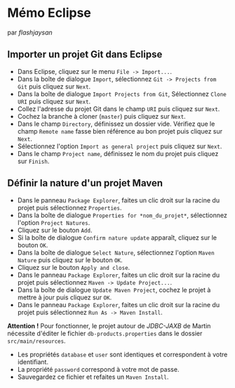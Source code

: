 # Mémo Eclipse

par *flashjaysan*

## Importer un projet Git dans Eclipse

- Dans Eclipse, cliquez sur le menu `File -> Import...`.
- Dans la boîte de dialogue `Import`, sélectionnez `Git -> Projects from Git` puis cliquez sur `Next`.
- Dans la boîte de dialogue `Import Projects from Git`, Sélectionnez `Clone URI` puis cliquez sur `Next`.
- Collez l'adresse du projet Git dans le champ `URI` puis cliquez sur `Next`.
- Cochez la branche à cloner (`master`) puis cliquez sur `Next`.
- Dans le champ `Directory`, définissez un dossier vide. Vérifiez que le champ `Remote name` fasse bien référence au bon projet puis cliquez sur `Next`.
- Sélectionnez l'option `Import as general project` puis cliquez sur `Next`.
- Dans le champ `Project name`, définissez le nom du projet puis cliquez sur `Finish`.

## Définir la nature d'un projet Maven

- Dans le panneau `Package Explorer`, faites un clic droit sur la racine du projet puis sélectionnez `Properties`.
- Dans la boîte de dialogue `Properties for *nom_du_projet*`, sélectionnez l'option `Project Natures`.
- Cliquez sur le bouton `Add`.
- Si la boîte de dialogue `Confirm nature update` apparaît, cliquez sur le bouton `OK`.
- Dans la boîte de dialogue `Select Nature`, sélectionnez l'option `Maven Nature` puis cliquez sur le bouton `OK`.
- Cliquez sur le bouton `Apply and close`.
- Dans le panneau `Package Explorer`, faites un clic droit sur la racine du projet puis sélectionnez `Maven -> Update Project...`.
- Dans la boîte de dialogue `Update Maven Project`, cochez le projet à mettre à jour puis cliquez sur `OK`.
- Dans le panneau `Package Explorer`, faites un clic droit sur la racine du projet puis sélectionnez `Run As -> Maven Install`.

**Attention !** Pour fonctionner, le projet autour de *JDBC-JAXB* de Martin nécessite d'éditer le fichier `db-products.properties` dans le dossier `src/main/resources`.

- Les propriétés `database` et `user` sont identiques et correspondent à votre identifiant.
- La propriété `password` correspond à votre mot de passe.
- Sauvegardez ce fichier et refaites un `Maven Install`.
